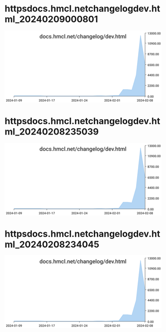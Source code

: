 # httpsdocs.hmcl.netchangelogdev.html_20240209000801
![httpsdocs.hmcl.netchangelogdev.html_20240209000801](/dailyhitssvg/httpsdocs.hmcl.netchangelogdev.html_20240209000801.svg)
# httpsdocs.hmcl.netchangelogdev.html_20240208235039
![httpsdocs.hmcl.netchangelogdev.html_20240208235039](/dailyhitssvg/httpsdocs.hmcl.netchangelogdev.html_20240208235039.svg)
# httpsdocs.hmcl.netchangelogdev.html_20240208234045
![httpsdocs.hmcl.netchangelogdev.html_20240208234045](/dailyhitssvg/httpsdocs.hmcl.netchangelogdev.html_20240208234045.svg)
